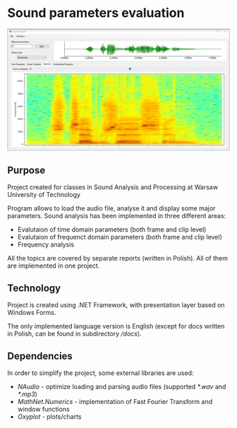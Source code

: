 # Sound parameters evaluation
![Interface](/docs/FrequencyAnalysis/images/12spectrogramMy.png)

## Purpose
Project created for classes in Sound Analysis and Processing at Warsaw University of Technology

Program allows to load the audio file, analyse it and display some major parameters. Sound analysis has been implemented in three different areas:
- Evalutaion of time domain parameters (both frame and clip level)
- Evalutaion of frequenct domain parameters (both frame and clip level)
- Frequency analysis

All the topics are covered by separate reports (written in Polish). All of them are implemented in one project.

## Technology
Project is created using .NET Framework, with presentation layer based on Windows Forms. 

The only implemented language version is English (except for docs written in Polish, can be found in subdirectory _/docs_).

## Dependencies
In order to simplify the project, some external libraries are used:
- _NAudio_ - optimize loading and parsing audio files (supported _*.wav_ and _*.mp3_)
- _MathNet.Numerics_ - implementation of Fast Fourier Transform and window functions
- _Oxyplot_ - plots/charts 
